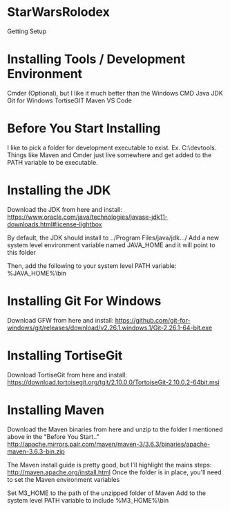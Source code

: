 # StarWarsRolodex

Getting Setup

# Installing Tools / Development Environment

Cmder (Optional), but I like it much better than the Windows CMD
Java JDK
Git for Windows
TortiseGIT
Maven
VS Code

# Before You Start Installing
I like to pick a folder for development executable to exist. Ex. C:\devtools. Things like Maven and Cmder just live somewhere and get added to the PATH variable to be executable.

# Installing the JDK
Download the JDK from here and install: https://www.oracle.com/java/technologies/javase-jdk11-downloads.html#license-lightbox

By default, the JDK should install to ../Program Files/java/jdk.../
Add a new system level environment variable named JAVA_HOME and it will point to this folder

Then, add the following to your system level PATH variable: %JAVA_HOME%\bin

# Installing Git For Windows
Download GFW from here and install: https://github.com/git-for-windows/git/releases/download/v2.26.1.windows.1/Git-2.26.1-64-bit.exe

# Installing TortiseGit
Download TortiseGit from here and install: https://download.tortoisegit.org/tgit/2.10.0.0/TortoiseGit-2.10.0.2-64bit.msi

# Installing Maven
Download the Maven binaries from here and unzip to the folder I mentioned above in the "Before You Start.."
http://apache.mirrors.pair.com/maven/maven-3/3.6.3/binaries/apache-maven-3.6.3-bin.zip

The Maven install guide is pretty good, but I'll highlight the mains steps: http://maven.apache.org/install.html
Once the folder is in place, you'll need to set the Maven environment variables

Set M3_HOME to the path of the unzipped folder of Maven
Add to the system level PATH variable to include %M3_HOME%\bin

